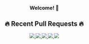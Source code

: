 <div align="center">
  <h3>Welcome! 👋</h3>

<h2>🔥 Recent Pull Requests 🔥</h2>

<a href="https://github-profile-widgets.onrender.com/cards/pull-requests/link?username=nick-w-nick&prIndex=0&ts=1731374977941">
    <img src="https://github-profile-widgets.onrender.com/cards/pull-requests?username=nick-w-nick&prIndex=0&ts=1731374977941" />
</a>

<a href="https://github-profile-widgets.onrender.com/cards/pull-requests/link?username=nick-w-nick&prIndex=1&ts=1731374977941">
    <img src="https://github-profile-widgets.onrender.com/cards/pull-requests?username=nick-w-nick&prIndex=1&ts=1731374977941" />
</a>

<a href="https://github-profile-widgets.onrender.com/cards/pull-requests/link?username=nick-w-nick&prIndex=2&ts=1731374977941">
    <img src="https://github-profile-widgets.onrender.com/cards/pull-requests?username=nick-w-nick&prIndex=2&ts=1731374977941" />
</a>

<a href="https://github-profile-widgets.onrender.com/cards/pull-requests/link?username=nick-w-nick&prIndex=3&ts=1731374977941">
    <img src="https://github-profile-widgets.onrender.com/cards/pull-requests?username=nick-w-nick&prIndex=3&ts=1731374977941" />
</a>

<a href="https://github-profile-widgets.onrender.com/cards/pull-requests/link?username=nick-w-nick&prIndex=4&ts=1731374977941">
    <img src="https://github-profile-widgets.onrender.com/cards/pull-requests?username=nick-w-nick&prIndex=4&ts=1731374977941" />
</a>
</div>
